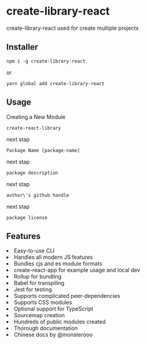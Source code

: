# create-library-react

create-library-react used for create multiple projects

## Installer

`npm i -g create-library-react`

or

`yarn global add create-library-react`

## Usage

Creating a New Module

``
create-react-library
`` 

next stap 

`Package Name [package-name]`

next stap

`package description`

next stap

`author\'s github handle`

next stap

`package license`


## Features

<li>Easy-to-use CLI
<li>Handles all modern JS features
<li>Bundles cjs and es module formats
<li>create-react-app for example usage and local dev
<li>Rollup for bundling
<li>Babel for transpiling
<li>Jest for testing
<li>Supports complicated peer-dependencies
<li>Supports CSS modules
<li>Optional support for TypeScript
<li>Sourcemap creation
<li>Hundreds of public modules created
<li>Thorough documentation 
<li>Chinese docs by @monsterooo
